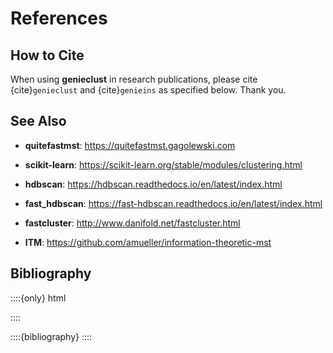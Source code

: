 # References

## How to Cite

When using **genieclust** in research publications, please cite
{cite}`genieclust` and {cite}`genieins` as specified below.  Thank you.


## See Also

* **quitefastmst**: <https://quitefastmst.gagolewski.com>

* **scikit-learn**: <https://scikit-learn.org/stable/modules/clustering.html>

* **hdbscan**: <https://hdbscan.readthedocs.io/en/latest/index.html>

* **fast_hdbscan**: <https://fast-hdbscan.readthedocs.io/en/latest/index.html>

* **fastcluster**: <http://www.danifold.net/fastcluster.html>

* **ITM**: <https://github.com/amueller/information-theoretic-mst>



## Bibliography

::::{only} html
<div>
::::

::::{bibliography}
::::
